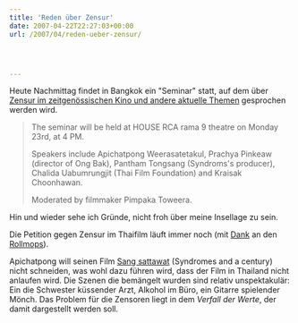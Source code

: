 ```yaml
---
title: 'Reden über Zensur'
date: 2007-04-22T22:27:03+00:00
url: /2007/04/reden-ueber-zensur/




---
```

Heute Nachmittag findet in Bangkok ein "Seminar" statt, auf dem über [Zensur im zeitgenössischen Kino und andere aktuelle Themen][1] gesprochen werden wird.

> The seminar will be held at <span class="caps">HOUSE</span> <span class="caps">RCA</span> rama 9 theatre on Monday 23rd, at 4 PM.
>
> Speakers include Apichatpong Weerasatetakul, Prachya Pinkeaw (director of Ong Bak), Pantham Tongsang (Syndroms's producer), Chalida Uabumrungjit (Thai Film Foundation) and Kraisak Choonhawan.
>
> Moderated by filmmaker Pimpaka Toweera.

Hin und wieder sehe ich Gründe, nicht froh über meine Insellage zu sein.

Die Petition gegen Zensur im Thaifilm läuft immer noch (mit [Dank][2] an den [Rollmops][3]).

Apichatpong will seinen Film [Sang sattawat][4] (Syndromes and a century) nicht schneiden, was wohl dazu führen wird, dass der Film in Thailand nicht anlaufen wird. Die Szenen die bemängelt wurden sind relativ unspektakulär: Ein die Schwester küssender Arzt, Alkohol im Büro, ein Gitarre spielender Mönch. Das Problem für die Zensoren liegt in dem _Verfall der Werte_, der damit dargestellt werden soll.

 [1]: http://a-century.exteen.com/20070422/house
 [2]: http://die.schreibbloga.de/weblog/1223/zensur-paranoid/#c001089
 [3]: http://rollmops.wordpress.com/
 [4]: http://imdb.com/title/tt0477731/
